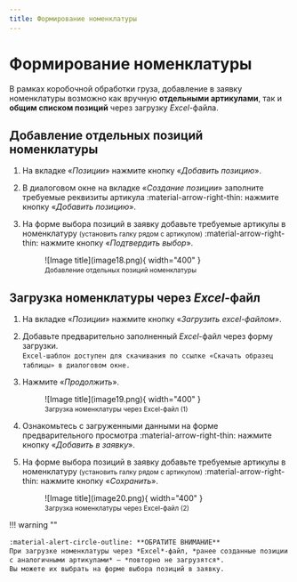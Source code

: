 ```yaml
---
title: Формирование номенклатуры
---
```


<!-- Yandex.Metrika counter -->
<script type="text/javascript">
    (function(m,e,t,r,i,k,a){
        m[i]=m[i]||function(){(m[i].a=m[i].a||[]).push(arguments)};
        m[i].l=1*new Date();
        for (var j = 0; j < document.scripts.length; j++) {if (document.scripts[j].src === r) { return; }}
        k=e.createElement(t),a=e.getElementsByTagName(t)[0],k.async=1,k.src=r,a.parentNode.insertBefore(k,a)
    })(window, document,'script','https://mc.yandex.ru/metrika/tag.js', 'ym');

    ym(103210143, 'init', {webvisor:true, clickmap:true, accurateTrackBounce:true, trackLinks:true});
</script>
<noscript><div><img src="https://mc.yandex.ru/watch/103210143" style="position:absolute; left:-9999px;" alt="" /></div></noscript>
<!-- /Yandex.Metrika counter -->

# Формирование номенклатуры

В рамках коробочной обработки груза, добавление в заявку номенклатуры возможно как вручную **отдельными артикулами**, так и **общим списком позиций** через загрузку *Excel*-файла.

## Добавление отдельных позиций номенклатуры

1. На вкладке «*Позиции*» нажмите кнопку «*Добавить позицию*».
2. В диалоговом окне на вкладке «*Создание позиции*» заполните требуемые реквизиты артикула :material-arrow-right-thin: нажмите кнопку «*Добавить позицию*».
3. На форме выбора позиций в заявку добавьте требуемые артикулы в номенклатуру <small>(установить галку рядом с артикулом)</small> :material-arrow-right-thin: нажмите кнопку «*Подтвердить выбор*».

    <figure markdown="span">
        ![Image title](image18.png){ width="400" }
        <figcaption><small>Добавление отдельных позиций номенклатуры</small></figcaption>
    </figure>

## Загрузка номенклатуры через *Excel*-файл

1. На вкладке «*Позиции*» нажмите кнопку «*Загрузить excel-файлом*».
2. Добавьте предварительно заполненный *Excel*-файл через форму загрузки.  
`Excel-шаблон доступен для скачивания по ссылке «Скачать образец таблицы» в диалоговом окне.`
3. Нажмите «*Продолжить*».

    <figure markdown="span">
        ![Image title](image19.png){ width="400" }
        <figcaption><small>Загрузка номенклатуры через Excel-файл (1)</small></figcaption>
    </figure>

4. Ознакомьтесь с загруженными данными на форме предварительного просмотра :material-arrow-right-thin: нажмите кнопку «*Добавить в заявку*».
5. На форме выбора позиций в заявку добавьте требуемые артикулы в номенклатуру <small>(установить галку рядом с артикулом)</small> :material-arrow-right-thin: нажмите кнопку «*Сохранить*».

    <figure markdown="span">
        ![Image title](image20.png){ width="400" }
        <figcaption><small>Загрузка номенклатуры через Excel-файл (2)</small></figcaption>
    </figure>

!!! warning ""

    :material-alert-circle-outline: **ОБРАТИТЕ ВНИМАНИЕ**  
    При загрузке номенклатуры через *Excel*-файл, *ранее созданные позиции с аналогичными артикулами* – *повторно не загрузятся*.  
    Вы можете их выбрать на форме выбора позиций в заявку.        
